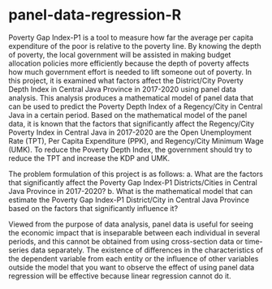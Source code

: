 # panel-data-regression-R
Poverty Gap Index-P1 is a tool to measure how far the average per capita expenditure of the poor is relative to the poverty line. By knowing the depth of poverty, the local government will be assisted in making budget allocation policies more efficiently because the depth of poverty affects how much government effort is needed to lift someone out of poverty. In this project, it is examined what factors affect the District/City Poverty Depth Index in Central Java Province in 2017-2020 using panel data analysis. This analysis produces a mathematical model of panel data that can be used to predict the Poverty Depth Index of a Regency/City in Central Java in a certain period. Based on the mathematical model of the panel data, it is known that the factors that significantly affect the Regency/City Poverty Index in Central Java in 2017-2020 are the Open Unemployment Rate (TPT), Per Capita Expenditure (PPK), and Regency/City Minimum Wage (UMK). To reduce the Poverty Depth Index, the government should try to reduce the TPT and increase the KDP and UMK.

The problem formulation of this project is as follows: 
a. What are the factors that significantly affect the Poverty Gap Index-P1 Districts/Cities in Central Java Province in 2017-2020? 
b. What is the mathematical model that can estimate the Poverty Gap Index-P1 District/City in Central Java Province based on the factors that significantly influence it?

Viewed from the purpose of data analysis, panel data is useful for seeing the economic impact that is inseparable between each individual in several periods, and this cannot be obtained from using cross-section data or time-series data separately. The existence of differences in the characteristics of the dependent variable from each entity or the influence of other variables outside the model that you want to observe the effect of using panel data regression will be effective because linear regression cannot do it.

